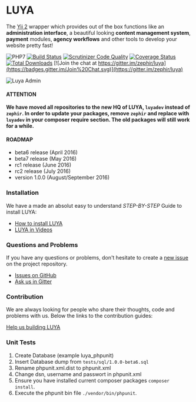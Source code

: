 LUYA
====

The [Yii 2](https://github.com/yiisoft/yii2) wrapper which provides out of the box functions like an **administration interface**, a beautiful looking **content management system**, **payment** modules, **agency workflows** and other tools to develop your website pretty fast!

![PHP7](https://img.shields.io/badge/php7-yes-green.svg)
[![Build Status](https://travis-ci.org/luyadev/luya.svg?branch=master)](https://travis-ci.org/luyadev/luya)
[![Scrutinizer Code Quality](https://scrutinizer-ci.com/g/luyadev/luya/badges/quality-score.png?b=master)](https://scrutinizer-ci.com/g/luyadev/luya/?branch=master)
[![Coverage Status](https://coveralls.io/repos/github/luyadev/luya/badge.svg?branch=master)](https://coveralls.io/github/luyadev/luya?branch=master)
[![Total Downloads](https://poser.pugx.org/zephir/luya/downloads)](https://packagist.org/packages/zephir/luya) 
[![Join the chat at https://gitter.im/zephir/luya](https://badges.gitter.im/Join%20Chat.svg)](https://gitter.im/zephir/luya)

![Luya Admin](https://raw.githubusercontent.com/luyadev/luya/master/docs/guide1.0/img/luya-beta5.png)

#### ATTENTION

**We have moved all repositories to the new HQ of LUYA, `luyadev` instead of `zephir`. In order to update your packages, remove `zephir` and replace with `luyadev` in your composer require section. The old packages will still work for a while.**

#### ROADMAP

+ beta6 release (April 2016)
+ beta7 release (May 2016)
+ rc1 release (June 2016)
+ rc2 release (July 2016)
+ version 1.0.0 (August/September 2016)

### Installation

We have a made an absolut easy to understand *STEP-BY-STEP* Guide to install LUYA:

+ [How to install LUYA](https://luya.io)
+ [LUYA in Videos](https://luya.io/en/video-tutorials)

### Questions and Problems

If you have any questions or problems, don't hesitate to create a [new issue](https://github.com/zephir/luya/issues/new) on the project repository.

+ [Issues on GitHub](https://github.com/luyadev/luya/issues)
+ [Ask us in Gitter](https://gitter.im/luyadev/luya)

### Contribution

We are always looking for people who share their thoughts, code and problems with us. Below the links to the contribution guides:

[Help us building LUYA](https://luya.io/en/guide/luya-collaboration)

### Unit Tests

1. Create Database (example luya_phpunit)
2. Insert Database dump from `tests/sql/1.0.0-beta6.sql`
3. Rename phpunit.xml.dist to phpunit.xml
4. Change dsn, username and passwort in phpunit.xml
5. Ensure you have installed current composer packages `composer install`.
6. Execute the phpunit bin file `./vendor/bin/phpunit`.
